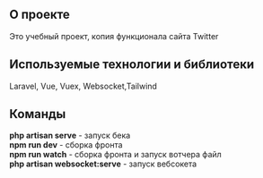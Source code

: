 ## О проекте

Это учебный проект, копия функционала сайта Twitter

## Используемые технологии и библиотеки

Laravel, Vue, Vuex, Websocket,Tailwind

## Команды

<b>php artisan serve</b> - запуск бека <br/>
<b>npm run dev</b> - сборка фронта <br/>
<b>npm run watch</b> - сборка фронта и запуск вотчера файл <br/>
<b>php artisan websocket:serve</b> - запуск вебсокета

